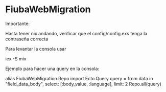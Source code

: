 # FiubaWebMigration

Importante:

  Hasta tener nix andando, verificar que el config/config.exs tenga la contraseña correcta

Para levantar la consola usar 

iex -S mix

Ejemplo para hacer una query en la consola:

alias FiubaWebMigration.Repo
import Ecto.Query
query = from data in "field_data_body",
	  select: [:body_value, :language],
          limit: 2
Repo.all(query)

